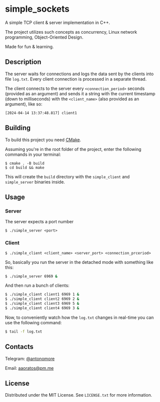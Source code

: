 # simple_sockets

A simple TCP client &amp; server implementation in C++.

The project utilizes such concepts as concurrency, Linux network programming,
Object-Oriented Design.

Made for fun & learning.

## Description

The server waits for connections and logs the data sent by the clients into
file `log.txt`. Every client connection is processed in a separate thread.

The client connects to the server every `<connection_period>`
seconds (provided as an argument) and sends it a string with the current
timestamp (down to milliseconds) with the `<client_name>` (also provided
as an argument), like so:

```
[2024-04-14 13:37:48.817] client1 
```

## Building

To build this project you need [CMake](https://cmake.org).

Assuming you're in the root folder of the project, enter the following
commands in your terminal:

```shell
$ cmake . -B build 
$ cd build && make
```

This will create the `build` directory with the `simple_client` and
`simple_server` binaries inside.

## Usage

### Server

The server expects a port number

```shell
$ ./simple_server <port>
```

### Client

```shell
$ ./simple_client <client_name> <server_port> <connection_prceriod>
```

So, basically you run the server in the detached mode with something like this:

```bash
$ ./simple_server 6969 &
```

And then run a bunch of clients:

```bash
$ ./simple_client client1 6969 1 &
$ ./simple_client client2 6969 2 &
$ ./simple_client client3 6969 5 &
$ ./simple_client client4 6969 3 &
```

Now, to conveniently watch how the `log.txt` changes in real-time you can
use the following command:

```bash
$ tail -f log.txt
```

## Contacts

Telegram: [@antonomore](https://t.me/antonomore)

Email: <aaoratos@pm.me>

## License

Distributed under the MIT License. See `LICENSE.txt` for more information.
